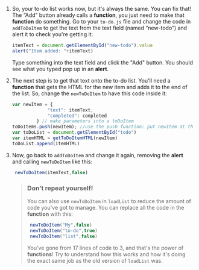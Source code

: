 1. So, your to-do list works now, but it's always the same. You can fix that! The “Add” button already calls a **function**, you just need to make that **function** do something.
   Go to your `to-do.js` file and change the code in `addToDoItem` to get the text from the text field \(named “new-todo”\) and alert it to check you're getting it:
   ```JavaScript
   itemText = document.getElementById("new-todo").value
   alert("Item added: "+itemText)
   ```

   Type something into the text field and click the "Add" button. You should see what you typed pop up in an **alert**.
2. The next step is to get that text onto the to-do list. You'll need a **function** that gets the HTML for the new item and adds it to the end of the list. So, change the `newToDoItem` to have this code inside it:
   ```JavaScript
   var newItem = {
                "text": itemText,
                "completed": completed
            } // make parameters into a toDoItem
   toDoItems.push(newItem); //use the push function: put newItem at the end of toDoItems
   var toDoList = document.getElementById("todo")
   var itemHTML = getToDoItemHTML(newItem)
   toDoList.append(itemHTML)
   ```
3. Now, go back to `addToDoItem` and change it again, removing the **alert** and calling `newToDoItem` like this:
   ```JavaScript
    newToDoItem(itemText,false)
   ```

   > ### Don't repeat yourself!
   >
   > You can also use `newToDoItem` in `loadList` to reduce the amount of code you've got to manage. You can replace all the code in the **function** with this:
   >
   > ```JavaScript
   >  newToDoItem("My",false)
   >  newToDoItem("to-do",true)
   >  newToDoItem("list",false)
   > ```
   >
   > You've gone from 17 lines of code to 3, and that's the power of **functions**! Try to understand how this works and how it's doing the exact same job as the old version of `loadList` was.



